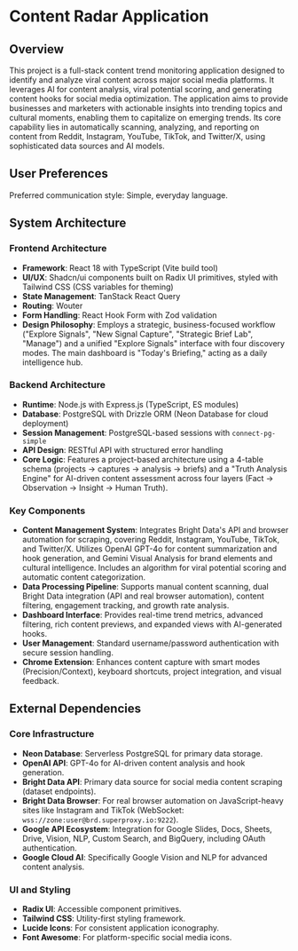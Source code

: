 # Content Radar Application

## Overview
This project is a full-stack content trend monitoring application designed to identify and analyze viral content across major social media platforms. It leverages AI for content analysis, viral potential scoring, and generating content hooks for social media optimization. The application aims to provide businesses and marketers with actionable insights into trending topics and cultural moments, enabling them to capitalize on emerging trends. Its core capability lies in automatically scanning, analyzing, and reporting on content from Reddit, Instagram, YouTube, TikTok, and Twitter/X, using sophisticated data sources and AI models.

## User Preferences
Preferred communication style: Simple, everyday language.

## System Architecture

### Frontend Architecture
- **Framework**: React 18 with TypeScript (Vite build tool)
- **UI/UX**: Shadcn/ui components built on Radix UI primitives, styled with Tailwind CSS (CSS variables for theming)
- **State Management**: TanStack React Query
- **Routing**: Wouter
- **Form Handling**: React Hook Form with Zod validation
- **Design Philosophy**: Employs a strategic, business-focused workflow ("Explore Signals", "New Signal Capture", "Strategic Brief Lab", "Manage") and a unified "Explore Signals" interface with four discovery modes. The main dashboard is "Today's Briefing," acting as a daily intelligence hub.

### Backend Architecture
- **Runtime**: Node.js with Express.js (TypeScript, ES modules)
- **Database**: PostgreSQL with Drizzle ORM (Neon Database for cloud deployment)
- **Session Management**: PostgreSQL-based sessions with `connect-pg-simple`
- **API Design**: RESTful API with structured error handling
- **Core Logic**: Features a project-based architecture using a 4-table schema (projects → captures → analysis → briefs) and a "Truth Analysis Engine" for AI-driven content assessment across four layers (Fact → Observation → Insight → Human Truth).

### Key Components
- **Content Management System**: Integrates Bright Data's API and browser automation for scraping, covering Reddit, Instagram, YouTube, TikTok, and Twitter/X. Utilizes OpenAI GPT-4o for content summarization and hook generation, and Gemini Visual Analysis for brand elements and cultural intelligence. Includes an algorithm for viral potential scoring and automatic content categorization.
- **Data Processing Pipeline**: Supports manual content scanning, dual Bright Data integration (API and real browser automation), content filtering, engagement tracking, and growth rate analysis.
- **Dashboard Interface**: Provides real-time trend metrics, advanced filtering, rich content previews, and expanded views with AI-generated hooks.
- **User Management**: Standard username/password authentication with secure session handling.
- **Chrome Extension**: Enhances content capture with smart modes (Precision/Context), keyboard shortcuts, project integration, and visual feedback.

## External Dependencies

### Core Infrastructure
- **Neon Database**: Serverless PostgreSQL for primary data storage.
- **OpenAI API**: GPT-4o for AI-driven content analysis and hook generation.
- **Bright Data API**: Primary data source for social media content scraping (dataset endpoints).
- **Bright Data Browser**: For real browser automation on JavaScript-heavy sites like Instagram and TikTok (WebSocket: `wss://zone:user@brd.superproxy.io:9222`).
- **Google API Ecosystem**: Integration for Google Slides, Docs, Sheets, Drive, Vision, NLP, Custom Search, and BigQuery, including OAuth authentication.
- **Google Cloud AI**: Specifically Google Vision and NLP for advanced content analysis.

### UI and Styling
- **Radix UI**: Accessible component primitives.
- **Tailwind CSS**: Utility-first styling framework.
- **Lucide Icons**: For consistent application iconography.
- **Font Awesome**: For platform-specific social media icons.